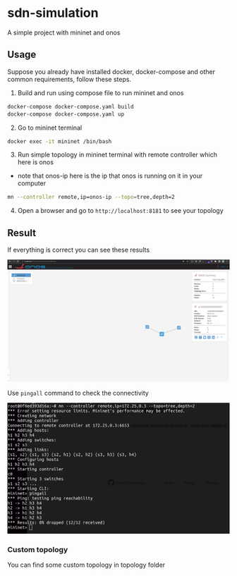 # sdn-simulation
A simple project with mininet and onos
## Usage
Suppose you already have installed docker, docker-compose and other common requirements, follow these steps.
1. Build and run using compose file to run mininet and onos
```sh
docker-compose docker-compose.yaml build
docker-compose docker-compose.yaml up
```
2. Go to mininet terminal
```sh
docker exec -it mininet /bin/bash
```
3. Run simple topology in mininet terminal with remote controller which here is onos
- note that onos-ip here is the ip that onos is running on it in your computer
```sh
mn --controller remote,ip=onos-ip --topo=tree,depth=2
```
4. Open a browser and go to `http://localhost:8181` to see your topology

## Result
If everything is correct you can see these results

![onos](/images/onos.png)

Use `pingall` command to check the connectivity

![pingall](/images/pingall.png)

### Custom topology

You can find some custom topology in topology folder